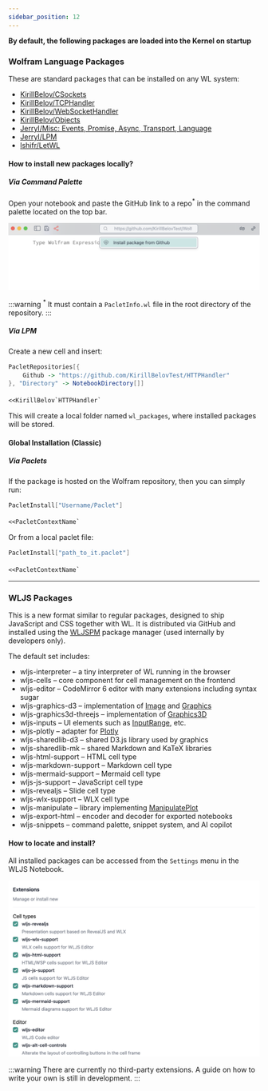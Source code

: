 ```yaml
---
sidebar_position: 12
---
```


__By default, the following packages **are loaded into the Kernel on startup**__

### Wolfram Language Packages
These are standard packages that can be installed on any WL system:

- [KirillBelov/CSockets](https://github.com/KirillBelovTest/CSockets)
- [KirillBelov/TCPHandler](https://github.com/KirillBelovTest/TCPServer)
- [KirillBelov/WebSocketHandler](https://github.com/KirillBelovTest/WebSocketHandler)
- [KirillBelov/Objects](https://github.com/KirillBelovTest/Objects)
- [JerryI/Misc: Events, Promise, Async, Transport, Language](https://github.com/JerryI/wl-misc)
- [JerryI/LPM](https://github.com/JerryI/wl-localpackages)
- [lshifr/LetWL](https://github.com/lshifr/LetWL/blob/master/PacletInfo.m)

#### How to install new packages locally?

##### Via Command Palette
Open your notebook and paste the GitHub link to a repo<sup>*</sup> in the command palette located on the top bar.

![](./../../Screenshot%202024-05-10%20at%2021.35.19.png)

:::warning
<sup>*</sup> It must contain a `PacletInfo.wl` file in the root directory of the repository.
:::

##### Via LPM
Create a new cell and insert:

```mathematica
PacletRepositories[{
    Github -> "https://github.com/KirillBelovTest/HTTPHandler"
}, "Directory" -> NotebookDirectory[]]

<<KirillBelov`HTTPHandler`
```

This will create a local folder named `wl_packages`, where installed packages will be stored.

#### Global Installation (Classic)

##### Via Paclets
If the package is hosted on the Wolfram repository, then you can simply run:

```mathematica
PacletInstall["Username/Paclet"]

<<PacletContextName`
```

Or from a local paclet file:

```mathematica
PacletInstall["path_to_it.paclet"]

<<PacletContextName`
```

---

### WLJS Packages
This is a new format similar to regular packages, designed to ship JavaScript and CSS together with WL. It is distributed via GitHub and installed using the [WLJSPM](https://github.com/JerryI/wl-wljs-packages) package manager (used internally by developers only).

The default set includes:

- wljs-interpreter – a tiny interpreter of WL running in the browser
- wljs-cells – core component for cell management on the frontend
- wljs-editor – CodeMirror 6 editor with many extensions including syntax sugar
- wljs-graphics-d3 – implementation of [Image](frontend/Reference/Image/Image.md) and [Graphics](frontend/Reference/Graphics/Graphics.md)
- wljs-graphics3d-threejs – implementation of [Graphics3D](frontend/Reference/Graphics3D/Graphics3D.md)
- wljs-inputs – UI elements such as [InputRange](frontend/Reference/GUI/InputRange.md), etc.
- wljs-plotly – adapter for [Plotly](frontend/Reference/Plotting%20Functions/Plotly.md)
- wljs-sharedlib-d3 – shared D3.js library used by graphics
- wljs-sharedlib-mk – shared Markdown and KaTeX libraries
- wljs-html-support – HTML cell type
- wljs-markdown-support – Markdown cell type
- wljs-mermaid-support – Mermaid cell type
- wljs-js-support – JavaScript cell type
- wljs-revealjs – Slide cell type
- wljs-wlx-support – WLX cell type
- wljs-manipulate – library implementing [ManipulatePlot](frontend/Reference/Plotting%20Functions/ManipulatePlot.md)
- wljs-export-html – encoder and decoder for exported notebooks
- wljs-snippets – command palette, snippet system, and AI copilot

#### How to locate and install?
All installed packages can be accessed from the `Settings` menu in the WLJS Notebook.

![](./../../Screenshot%202024-05-13%20at%2011.55.17.png)

:::warning
There are currently no third-party extensions. A guide on how to write your own is still in development.
:::
